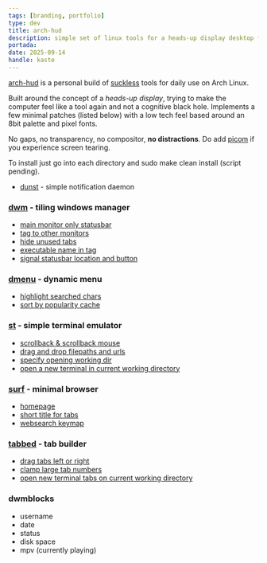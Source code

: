 ```yaml
---
tags: [branding, portfolio]
type: dev
title: arch-hud
description: simple set of linux tools for a heads-up display desktop feel, based around suckless's dwm
portada: 
date: 2025-09-14
handle: kaste
---
```


[arch-hud](https://github.com/octantes/arch-hud) is a personal build of [suckless](https://suckless.org/) tools for daily use on Arch Linux.

Built around the concept of a *heads-up display*, trying to make the computer feel like a tool again and not a cognitive black hole.
Implements a few minimal patches (listed below) with a low tech feel based around an 8bit palette and pixel fonts.

No gaps, no transparency, no compositor, **no distractions**. Do add [picom](https://github.com/yshui/picom) if you experience screen tearing.

To install just go into each directory and sudo make clean install (script pending).

- [dunst](https://github.com/dunst-project/dunst) - simple notification daemon

### [dwm](https://dwm.suckless.org/) - tiling windows manager
- [main monitor only statusbar](https://dwm.suckless.org/patches/mainmon/)
- [tag to other monitors](https://dwm.suckless.org/patches/tagothermonitor/)
- [hide unused tabs](https://dwm.suckless.org/patches/hide_vacant_tags/)
- [executable name in tag](https://dwm.suckless.org/patches/taglabels/)
- [signal statusbar location and button](https://dwm.suckless.org/patches/statuscmd/)

### [dmenu](https://tools.suckless.org/dmenu/) - dynamic menu
- [highlight searched chars](https://tools.suckless.org/dmenu/patches/highlight/)
- [sort by popularity cache](https://tools.suckless.org/dmenu/patches/sort_by_popularity/)

### [st](https://st.suckless.org/) - simple terminal emulator
- [scrollback & scrollback mouse](https://st.suckless.org/patches/scrollback/)
- [drag and drop filepaths and urls](https://st.suckless.org/patches/drag-n-drop/)
- [specify opening working dir](https://st.suckless.org/patches/workingdir/)
- [open a new terminal in current working directory](https://st.suckless.org/patches/newterm/)

### [surf](https://surf.suckless.org/) - minimal browser
- [homepage](https://surf.suckless.org/patches/homepage/)
- [short title for tabs](https://surf.suckless.org/patches/short-title/)
- [websearch keymap](https://surf.suckless.org/patches/web-search/)

### [tabbed](https://tools.suckless.org/tabbed/) - tab builder
- [drag tabs left or right](https://tools.suckless.org/tabbed/patches/drag/)
- [clamp large tab numbers](https://tools.suckless.org/tabbed/patches/move-clamped/)
- [open new terminal tabs on current working directory](https://tools.suckless.org/tabbed/patches/cwd/)

### dwmblocks
- username
- date
- status
- disk space
- mpv (currently playing)